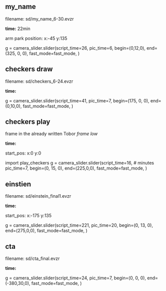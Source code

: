 ## my_name
filename: sd/my_name_6-30.evzr

**time:** 22min

arm park position: x:-45 y:135

g = camera_slider.slider(script_time=26,
                        pic_time=6,
                        begin=(0,12,0),
                        end=(325, 0, 0),
                        fast_mode=fast_mode,
                        )

## checkers draw
filename: sd/checkers_6-24.evzr

**time:**  
 

g = camera_slider.slider(script_time=41,
                        pic_time=7,
                        begin=(175, 0, 0),
                        end=(0,10,0),
                        fast_mode=fast_mode,
                        )

## checkers play

frame in the already written Tobor _frame low_


**time:**  

start_pos:  x:0 y:0 

import play_checkers
g = camera_slider.slider(script_time=16, # minutes
                        pic_time=7,
                        begin=(0, 15, 0),
                        end=(225,0,0),
                        fast_mode=fast_mode,
                        )


## einstien
filename: sd/einstein_final1.evzr

**time:**  

start_pos:  x:-175 y:135 

g = camera_slider.slider(script_time=221,
                        pic_time=20,
                        begin=(0, 13, 0),
                        end=(275,0,0),
                        fast_mode=fast_mode,
                        )


## cta
filename: sd/cta_final.evzr

**time:**  



g = camera_slider.slider(script_time=24,
                        pic_time=7,
                        begin=(0, 0, 0),
                        end=(-380,30,0),
                        fast_mode=fast_mode,
                        )

